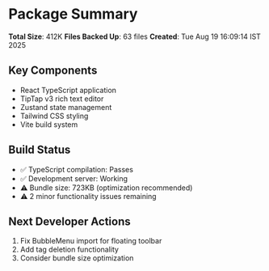 # Package Summary

**Total Size**: 412K
**Files Backed Up**:       63 files
**Created**: Tue Aug 19 16:09:14 IST 2025

## Key Components
- React TypeScript application
- TipTap v3 rich text editor
- Zustand state management
- Tailwind CSS styling
- Vite build system

## Build Status
- ✅ TypeScript compilation: Passes
- ✅ Development server: Working
- ⚠️ Bundle size: 723KB (optimization recommended)
- ⚠️ 2 minor functionality issues remaining

## Next Developer Actions
1. Fix BubbleMenu import for floating toolbar
2. Add tag deletion functionality  
3. Consider bundle size optimization

